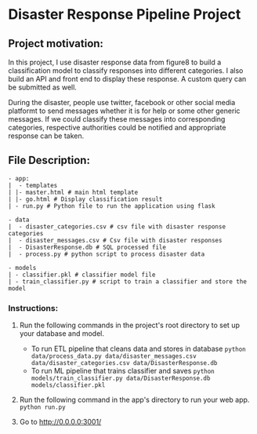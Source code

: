# Disaster Response Pipeline Project

## Project motivation:
In this project, I use disaster response data from figure8 to build a classification model to classify responses into different categories. I also build an API and front end to display these response. A custom query can be submitted as well.

During the disaster, people use twitter, facebook or other social media platformt to send messages whether it is for help or some other generic messages. If we could classify these messages into corresponding categories, respective authorities could be notified and appropriate response can be taken.

## File Description:
    - app:
    |  - templates
    | |- master.html # main html template
    | |- go.html # Display classification result
    | - run.py # Python file to run the application using flask
    
    - data
    |  - disaster_categories.csv # csv file with disaster response categories
    |  - disaster_messages.csv # Csv file with disaster responses
    |  - DisasterResponse.db # SQL processed file
    |  - process.py # python script to process disaster data
    
    - models
    | - classifier.pkl # classifier model file
    | - train_classifier.py # script to train a classifier and store the model

### Instructions:
1. Run the following commands in the project's root directory to set up your database and model.

    - To run ETL pipeline that cleans data and stores in database
        `python data/process_data.py data/disaster_messages.csv data/disaster_categories.csv data/DisasterResponse.db`
    - To run ML pipeline that trains classifier and saves
        `python models/train_classifier.py data/DisasterResponse.db models/classifier.pkl`

2. Run the following command in the app's directory to run your web app.
    `python run.py`

3. Go to http://0.0.0.0:3001/
